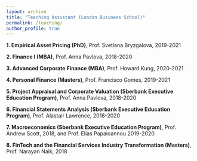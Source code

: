 ```yaml
---
layout: archive
title: "Teaching Assistant (London Business School)"
permalink: /teaching/
author_profile: true
---
```


**1. Empirical Asset Pricing (PhD)**, Prof. Svetlana Bryzgalova, 2019-2021

**2. Finance I (MBA)**, Prof. Anna Pavlova, 2018-2020

**3. Advanced Corporate Finance (MBA)**, Prof. Howard Kung, 2020-2021

**4. Personal Finance (Masters)**, Prof. Francisco Gomes, 2019-2021

**5. Project Appraisal and Corporate Valuation (Sberbank Executive Education Program)**, Prof. Anna Pavlova, 2018-2020

**6. Financial Statements Analysis (Sberbank Executive Education Program)**, Prof. Alastair Lawrence, 2018-2020

**7. Macroeconomics (Sberbank Executive Education Program)**, Prof. Andrew Scott, 2018, and Prof. Elias Papaioannou 2019-2020

**8. FinTech and the Financial Services Industry Transformation (Masters)**, Prof. Narayan Naik, 2018
